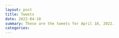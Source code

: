```yaml
---
layout: post
title: Tweets
date: 2022-04-18
summary: These are the tweets for April 18, 2022.
categories:
---
```


